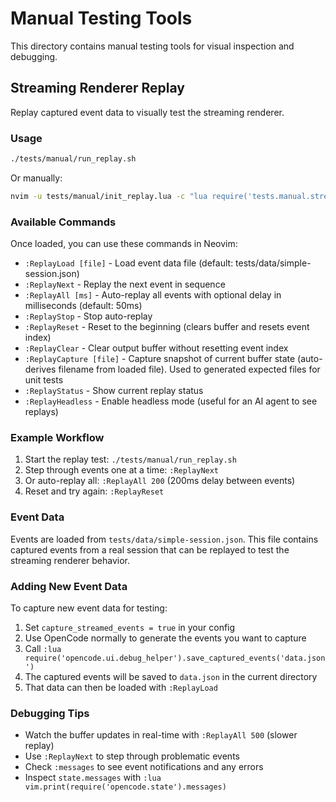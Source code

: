 # Manual Testing Tools

This directory contains manual testing tools for visual inspection and debugging.

## Streaming Renderer Replay

Replay captured event data to visually test the streaming renderer.

### Usage

```bash
./tests/manual/run_replay.sh
```

Or manually:

```bash
nvim -u tests/manual/init_replay.lua -c "lua require('tests.manual.streaming_renderer_replay').start()"
```

### Available Commands

Once loaded, you can use these commands in Neovim:

- `:ReplayLoad [file]` - Load event data file (default: tests/data/simple-session.json)
- `:ReplayNext` - Replay the next event in sequence
- `:ReplayAll [ms]` - Auto-replay all events with optional delay in milliseconds (default: 50ms)
- `:ReplayStop` - Stop auto-replay
- `:ReplayReset` - Reset to the beginning (clears buffer and resets event index)
- `:ReplayClear` - Clear output buffer without resetting event index
- `:ReplayCapture [file]` - Capture snapshot of current buffer state (auto-derives filename from loaded file). Used to generated expected files for unit tests
- `:ReplayStatus` - Show current replay status
- `:ReplayHeadless` - Enable headless mode (useful for an AI agent to see replays)

### Example Workflow

1. Start the replay test: `./tests/manual/run_replay.sh`
2. Step through events one at a time: `:ReplayNext`
3. Or auto-replay all: `:ReplayAll 200` (200ms delay between events)
4. Reset and try again: `:ReplayReset`

### Event Data

Events are loaded from `tests/data/simple-session.json`. This file contains captured
events from a real session that can be replayed to test the streaming renderer behavior.

### Adding New Event Data

To capture new event data for testing:

1. Set `capture_streamed_events = true` in your config
2. Use OpenCode normally to generate the events you want to capture
3. Call `:lua require('opencode.ui.debug_helper').save_captured_events('data.json')`
4. The captured events will be saved to `data.json` in the current directory
5. That data can then be loaded with `:ReplayLoad`

### Debugging Tips

- Watch the buffer updates in real-time with `:ReplayAll 500` (slower replay)
- Use `:ReplayNext` to step through problematic events
- Check `:messages` to see event notifications and any errors
- Inspect `state.messages` with `:lua vim.print(require('opencode.state').messages)`

